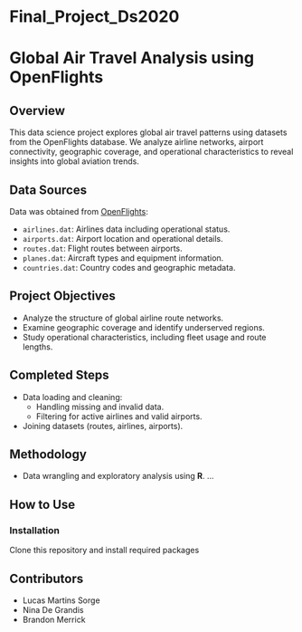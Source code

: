 # Final_Project_Ds2020

# Global Air Travel Analysis using OpenFlights

## Overview
This data science project explores global air travel patterns using datasets from the OpenFlights database. We analyze airline networks, airport connectivity, geographic coverage, and operational characteristics to reveal insights into global aviation trends.

## Data Sources
Data was obtained from [OpenFlights](https://openflights.org/data.php):
- `airlines.dat`: Airlines data including operational status.
- `airports.dat`: Airport location and operational details.
- `routes.dat`: Flight routes between airports.
- `planes.dat`: Aircraft types and equipment information.
- `countries.dat`: Country codes and geographic metadata.

## Project Objectives
- Analyze the structure of global airline route networks.
- Examine geographic coverage and identify underserved regions.
- Study operational characteristics, including fleet usage and route lengths.

## Completed Steps
- Data loading and cleaning:
  - Handling missing and invalid data.
  - Filtering for active airlines and valid airports.
- Joining datasets (routes, airlines, airports).

## Methodology
- Data wrangling and exploratory analysis using **R**.
...

## How to Use

### Installation
Clone this repository and install required packages

## Contributors
- Lucas Martins Sorge
- Nina De Grandis
- Brandon Merrick